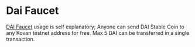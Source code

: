 # Dai Faucet
[DAI Faucet](https://daifaucetbyhammad.netlify.app/) usage is self explanatory; Anyone can send DAI Stable Coin to any Kovan testnet address for free. Max 5 DAI can be transferred in a single transaction.
